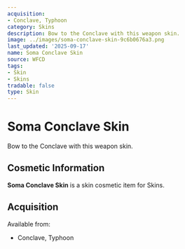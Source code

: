 ```yaml
---
acquisition:
- Conclave, Typhoon
category: Skins
description: Bow to the Conclave with this weapon skin.
image: ../images/soma-conclave-skin-9c6b0676a3.png
last_updated: '2025-09-17'
name: Soma Conclave Skin
source: WFCD
tags:
- Skin
- Skins
tradable: false
type: Skin
---
```


# Soma Conclave Skin

Bow to the Conclave with this weapon skin.

## Cosmetic Information

**Soma Conclave Skin** is a skin cosmetic item for Skins.

## Acquisition

Available from:
- Conclave, Typhoon

